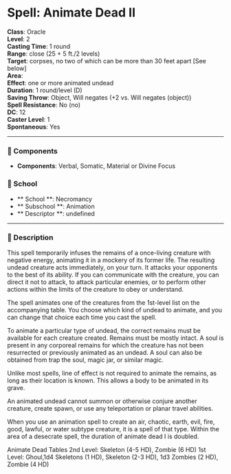 
# Spell: Animate Dead II
**Class**: Oracle  
**Level**: 2  
**Casting Time**: 1 round  
**Range**: close (25 + 5 ft./2 levels)  
**Target**: corpses, no two of which can be more than 30 feet apart [See below]  
**Area**:   
**Effect**: one or more animated undead  
**Duration**: 1 round/level (D)  
**Saving Throw**: Object, Will negates (+2 vs. Will negates (object))  
**Spell Resistance**: No (no)  
**DC**: 12  
**Caster Level**: 1  
**Spontaneous**: Yes

---

### 🔮 Components
- **Components**: Verbal, Somatic, Material or Divine Focus

### 🏫 School
- ** School **: Necromancy
- ** Subschool **: Animation
- ** Descriptor **: undefined
---

### 📜 Description
This spell temporarily infuses the remains of a once-living creature with negative energy, animating it in a mockery of its former life. The resulting undead creature acts immediately, on your turn. It attacks your opponents to the best of its ability. If you can communicate with the creature, you can direct it not to attack, to attack particular enemies, or to perform other actions within the limits of the creature to obey or understand.

The spell animates one of the creatures from the 1st-level list on the accompanying table. You choose which kind of undead to animate, and you can change that choice each time you cast the spell.

To animate a particular type of undead, the correct remains must be available for each creature created. Remains must be mostly intact. A soul is present in any corporeal remains for which the creature has not been resurrected or previously animated as an undead. A soul can also be obtained from trap the soul, magic jar, or similar magic.

Unlike most spells, line of effect is not required to animate the remains, as long as their location is known. This allows a body to be animated in its grave.

An animated undead cannot summon or otherwise conjure another creature, create spawn, or use any teleportation or planar travel abilities.

When you use an animation spell to create an air, chaotic, earth, evil, fire, good, lawful, or water subtype creature, it is a spell of that type. Within the area of a desecrate spell, the duration of animate dead I is doubled.

Animate Dead Tables
2nd Level: Skeleton (4-5 HD), Zombie (6 HD)
1st Level: Ghoul,1d4 Skeletons (1 HD), Skeleton (2-3 HD), 1d3 Zombies (2 HD), Zombie (4 HD)
